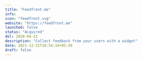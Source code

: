 ```yaml
---
title: "Feedfront.me"
info:
icon: "feedfront.svg"
website: "https://feedfront.me"
launched: false
status: "Acquired"
dol: 2020-04-12
description: "Collect feedback from your users with a widget" 
date: 2021-12-31T16:54:14+05:30
draft: false
---
```


